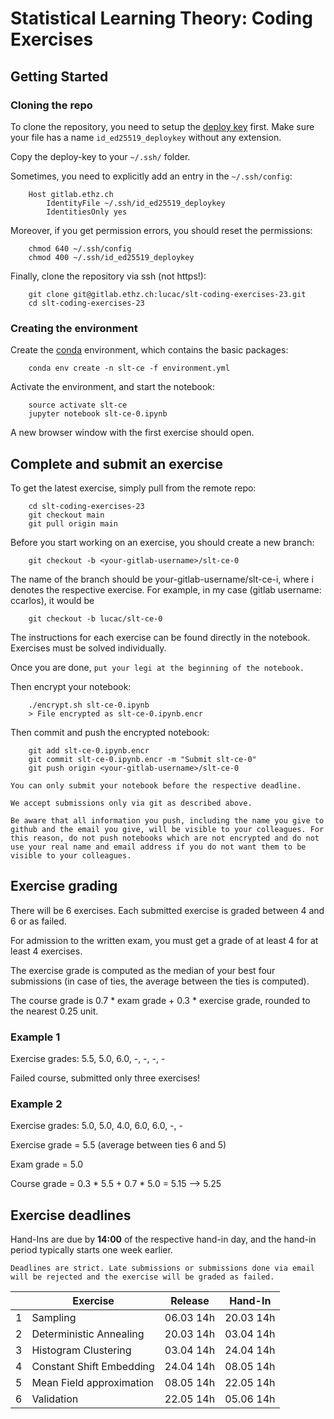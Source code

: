 # Statistical Learning Theory: Coding Exercises

## Getting Started

### Cloning the repo

To clone the repository, you need to setup the [deploy key](id_ed25519_deploykey) first. Make sure your file has a name `id_ed25519_deploykey` without any extension. 

Copy the deploy-key to your `~/.ssh/` folder.
    
Sometimes, you need to explicitly add an entry in the `~/.ssh/config`:

```
    Host gitlab.ethz.ch
        IdentityFile ~/.ssh/id_ed25519_deploykey
        IdentitiesOnly yes
```

Moreover, if you get permission errors, you should reset the permissions:

```
    chmod 640 ~/.ssh/config
    chmod 400 ~/.ssh/id_ed25519_deploykey
```

Finally, clone the repository via ssh (not https!):

```
    git clone git@gitlab.ethz.ch:lucac/slt-coding-exercises-23.git
    cd slt-coding-exercises-23
```

### Creating the environment

Create the [conda](https://docs.conda.io/projects/conda/en/latest/user-guide/install/index.html) environment, which contains the basic packages:

```
    conda env create -n slt-ce -f environment.yml
```

Activate the environment, and start the notebook:

```
    source activate slt-ce
    jupyter notebook slt-ce-0.ipynb
```
A new browser window with the first exercise should open.

## Complete and submit an exercise

To get the latest exercise, simply pull from the remote repo:

```
    cd slt-coding-exercises-23
    git checkout main
    git pull origin main
```

Before you start working on an exercise, you should create a new branch:

```
    git checkout -b <your-gitlab-username>/slt-ce-0
```
    
The name of the branch should be your-gitlab-username/slt-ce-i, where i denotes the respective exercise. For example, in my case (gitlab username: ccarlos), it would be

```
    git checkout -b lucac/slt-ce-0
```

The instructions for each exercise can be found directly in the notebook. Exercises must be solved individually.

Once you are done, `put your legi at the beginning of the notebook.`

Then encrypt your notebook:

```
    ./encrypt.sh slt-ce-0.ipynb
    > File encrypted as slt-ce-0.ipynb.encr
```

Then commit and push the encrypted notebook:

```
    git add slt-ce-0.ipynb.encr
    git commit slt-ce-0.ipynb.encr -m "Submit slt-ce-0"
    git push origin <your-gitlab-username>/slt-ce-0
```

`You can only submit your notebook before the respective deadline.`

`We accept submissions only via git as described above.`

`Be aware that all information you push, including the name you give to github and the email you give, will be visible to your colleagues. For this reason, do not push notebooks which are not encrypted and do not use your real name and email address if you do not want them to be visible to your colleagues.`


## Exercise grading

There will be 6 exercises. Each submitted exercise is graded between 4 and 6 or as failed.

For admission to the written exam, you must get a grade of at least 4 for at least 4 exercises.

The exercise grade is computed as the median of your best four submissions (in case of ties, the average between the ties is computed).

The course grade is 0.7 * exam grade + 0.3 * exercise grade, rounded to the nearest 0.25 unit.

### Example 1

Exercise grades: 5.5, 5.0, 6.0, -, -, -, -

Failed course, submitted only three exercises!

### Example 2

Exercise grades: 5.0, 5.0, 4.0, 6.0, 6.0, -, -

Exercise grade = 5.5 (average between ties 6 and 5)

Exam grade = 5.0

Course grade = 0.3 * 5.5 + 0.7 * 5.0 = 5.15 --> 5.25


## Exercise deadlines

Hand-Ins are due by **14:00** of the respective hand-in day, and the hand-in period typically starts one week earlier.

`Deadlines are strict. Late submissions or submissions done via email will be rejected and the exercise will be graded as failed.`



|   | Exercise                 | Release   |  Hand-In          | 
|---|--------------------------|-----------|-------------------|
| 1 | Sampling                 | 06.03 14h       | 20.03 14h  |
| 2 | Deterministic Annealing  | 20.03 14h       | 03.04 14h  |
| 3 | Histogram Clustering     | 03.04 14h       | 24.04 14h  |
| 4 | Constant Shift Embedding | 24.04 14h       | 08.05 14h  |
| 5 | Mean Field approximation | 08.05 14h       | 22.05 14h  |
| 6 | Validation               | 22.05 14h       | 05.06 14h  |


